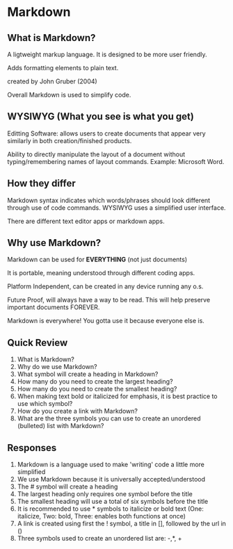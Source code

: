 # Markdown

## What is Markdown?

A ligtweight markup language. It is designed to be more user friendly.

Adds formatting elements to plain text.

created by John Gruber (2004)

Overall Markdown is used to simplify code.

## WYSIWYG (What you see is what you get)

Editting Software: allows users to create documents that appear very similarly in both creation/finished products.

Ability to directly manipulate the layout of a document without typing/remembering names of layout commands.
Example: Microsoft Word.

## How they differ

Markdown syntax indicates which words/phrases should look different through use of code commands. WYSIWYG uses a simplified user interface.

There are different text editor apps or markdown apps.

## Why use Markdown?

Markdown can be used for **EVERYTHING** (not just documents)

It is portable, meaning understood through different coding apps.

Platform Independent, can be created in any device running any o.s.

Future Proof, will always have a way to be read. This will help preserve important documents FOREVER.

Markdown is everywhere! You gotta use it because everyone else is.

## Quick Review

1. What is Markdown?
2. Why do we use Markdown?
3. What symbol will create a heading in Markdown?
4. How many do you need to create the largest heading?
5. How many do you need to create the smallest heading?
6. When making text bold or italicized for emphasis, it is best practice to use which symbol?
7. How do you create a link with Markdown?
8. What are the three symbols you can use to create an unordered (bulleted) list with Markdown?

## Responses

1. Markdown is a language used to make 'writing' code a little more simplified
2. We use Markdown because it is universally accepted/understood
3. The # symbol will create a heading
4. The largest heading only requires one symbol before the title
5. The smallest heading will use a total of six symbols before the title
6. It is recommended to use * symbols to italicize or bold text (One: italicize, Two: bold, Three: enables both functions at once)
7. A link is created using first the ! symbol, a title in [], followed by the url in ()
8. Three symbols used to create an unordered list are: -,*, +
